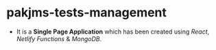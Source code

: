 # pakjms-tests-management

- It is a **Single Page Application** which has been created using _React_, _Netlify Functions_ & _MongoDB_.
